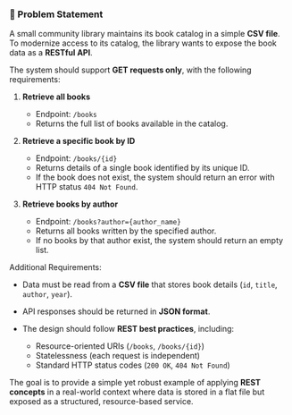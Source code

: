 ### 📖 Problem Statement

A small community library maintains its book catalog in a simple **CSV file**. To modernize access to its catalog, the library wants to expose the book data as a **RESTful API**.

The system should support **GET requests only**, with the following requirements:

1. **Retrieve all books**

   - Endpoint: `/books`
   - Returns the full list of books available in the catalog.

2. **Retrieve a specific book by ID**

   - Endpoint: `/books/{id}`
   - Returns details of a single book identified by its unique ID.
   - If the book does not exist, the system should return an error with HTTP status `404 Not Found`.

3. **Retrieve books by author**

   - Endpoint: `/books?author={author_name}`
   - Returns all books written by the specified author.
   - If no books by that author exist, the system should return an empty list.

Additional Requirements:

- Data must be read from a **CSV file** that stores book details (`id`, `title`, `author`, `year`).
- API responses should be returned in **JSON format**.
- The design should follow **REST best practices**, including:

  - Resource-oriented URIs (`/books`, `/books/{id}`)
  - Statelessness (each request is independent)
  - Standard HTTP status codes (`200 OK`, `404 Not Found`)

The goal is to provide a simple yet robust example of applying **REST concepts** in a real-world context where data is stored in a flat file but exposed as a structured, resource-based service.
